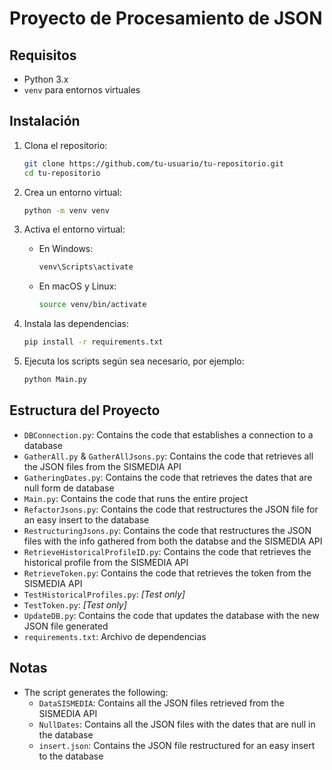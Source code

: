 # Proyecto de Procesamiento de JSON

## Requisitos

- Python 3.x
- `venv` para entornos virtuales

## Instalación

1. Clona el repositorio:
    ```sh
    git clone https://github.com/tu-usuario/tu-repositorio.git
    cd tu-repositorio
    ```

2. Crea un entorno virtual:
    ```sh
    python -m venv venv
    ```

3. Activa el entorno virtual:
    - En Windows:
      ```sh
      venv\Scripts\activate
      ```
    - En macOS y Linux:
      ```sh
      source venv/bin/activate
      ```

4. Instala las dependencias:
    ```sh
    pip install -r requirements.txt
    ```

5. Ejecuta los scripts según sea necesario, por ejemplo:
    ```sh
    python Main.py
    ```

## Estructura del Proyecto

- `DBConnection.py`: Contains the code that establishes a connection to a database
- `GatherAll.py` & `GatherAllJsons.py`: Contains the code that retrieves all the JSON files from the SISMEDIA API
- `GatheringDates.py`: Contains the code that retrieves the dates that are null form de database 
- `Main.py`: Contains the code that runs the entire project
- `RefactorJsons.py`: Contains the code that restructures the JSON file for an easy insert to the database
- `RestructuringJsons.py`: Contains the code that restructures the JSON files with the info gathered from both the databse and the SISMEDIA API
- `RetrieveHistoricalProfileID.py`: Contains the code that retrieves the historical profile from the SISMEDIA API
- `RetrieveToken.py`: Contains the code that retrieves the token from the SISMEDIA API
- `TestHistoricalProfiles.py`: *[Test only]*
- `TestToken.py`: *[Test only]*
- `UpdateDB.py`: Contains the code that updates the database with the new JSON file generated
- `requirements.txt`: Archivo de dependencias

## Notas

- The script generates the following:
    - `DataSISMEDIA`: Contains all the JSON files retrieved from the SISMEDIA API
    - `NullDates`: Contains all the JSON files with the dates that are null in the database
    - `insert.json`: Contains the JSON file restructured for an easy insert to the database